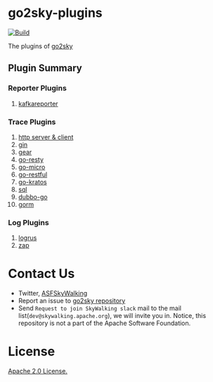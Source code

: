 # go2sky-plugins

[![Build](https://github.com/SkyAPM/go2sky-plugins/workflows/Build/badge.svg?branch=master)](https://github.com/SkyAPM/go2sky-plugins/actions?query=branch%3Amaster+event%3Apush+workflow%3ABuild)

The plugins of [go2sky](https://github.com/SkyAPM/go2sky)

## Plugin Summary

### Reporter Plugins

1. [kafkareporter ](kafkareporter/README.md)

### Trace Plugins

1. [http server & client](http/README.md)
1. [gin](gin/README.md)
1. [gear](gear/README.md)
1. [go-resty](resty/README.md)
1. [go-micro](micro/README.md)
1. [go-restful](go-restful/README.md)
1. [go-kratos](kratos/README.md)
1. [sql](sql/README.md)
1. [dubbo-go](dubbo-go/README.md)
1. [gorm](gorm/README.md)

### Log Plugins

1. [logrus](logrus/README.md)
1. [zap](zap/README.md)

# Contact Us
* Twitter, [ASFSkyWalking](https://twitter.com/ASFSkyWalking)
* Report an issue to [go2sky repository](https://github.com/SkyAPM/go2sky/issues)
* Send `Request to join SkyWalking slack` mail to the mail list(`dev@skywalking.apache.org`), we will invite you in. Notice, this repository is not a part of the Apache Software Foundation. 

# License
[Apache 2.0 License.](LICENSE)
